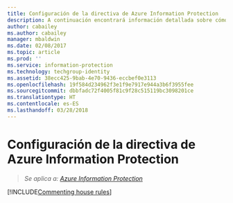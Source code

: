 ```yaml
---
title: Configuración de la directiva de Azure Information Protection
description: A continuación encontrará información detallada sobre cómo configurar y publicar la directiva de Azure Information Protection.
author: cabailey
ms.author: cabailey
manager: mbaldwin
ms.date: 02/08/2017
ms.topic: article
ms.prod: ''
ms.service: information-protection
ms.technology: techgroup-identity
ms.assetid: 38ecc425-9bab-4e70-9436-eccbef0e3113
ms.openlocfilehash: 19f584d234962f3e1f9e7917e944a3b6f3955fee
ms.sourcegitcommit: dbbfadc72f4005f81c9f28c515119bc3098201ce
ms.translationtype: HT
ms.contentlocale: es-ES
ms.lasthandoff: 03/28/2018
---
```

# <a name="configuring-the-azure-information-protection-policy"></a>Configuración de la directiva de Azure Information Protection 

>*Se aplica a: [Azure Information Protection](https://azure.microsoft.com/pricing/details/information-protection)*

[!INCLUDE[Commenting house rules](../includes/houserules.md)]
